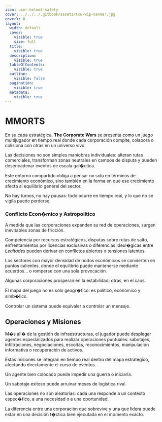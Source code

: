 ```yaml
---
icon: user-helmet-safety
cover: ../../../.gitbook/assets/tcw-wip-banner.jpg
coverY: 0
layout:
  width: default
  cover:
    visible: true
    size: full
  title:
    visible: true
  description:
    visible: true
  tableOfContents:
    visible: true
  outline:
    visible: false
  pagination:
    visible: true
  metadata:
    visible: true
---
```


# MMORTS

En su capa estratégica, **The Corporate Wars** se presenta como un juego multijugador en tiempo real donde cada corporación compite, colabora o colisiona con otras en un universo vivo.

Las decisiones no son simples maniobras individuales: alteran rutas comerciales, transforman zonas neutrales en campos de disputa y pueden desencadenar eventos de escala gal�ctica.

Este entorno compartido obliga a pensar no solo en términos de crecimiento económico, sino también en la forma en que ese crecimiento afecta al equilibrio general del sector.

No hay turnos, no hay pausas: todo ocurre en tiempo real, y lo que no se vigila puede perderse.

### Conflicto Econ�mico y Astropolítico

A medida que las corporaciones expanden su red de operaciones, surgen inevitables zonas de fricción.

Competencia por recursos estratégicos, disputas sobre rutas de salto, enfrentamientos por licencias exclusivas o diferencias ideol�gicas entre _Lealtades_ pueden derivar en conflictos abiertos o tensiones latentes.

Los sectores con mayor densidad de nodos económicos se convierten en puntos calientes, donde el equilibrio puede mantenerse mediante acuerdos... o romperse con una sola provocación.

Algunas corporaciones prosperan en la estabilidad; otras, en el caos.

El mapa del juego no es solo geogr�fico: es político, económico y simb�lico.

Controlar un sistema puede equivaler a controlar un mensaje.

## Operaciones y Misiones

M�s all� de la gestión de infraestructuras, el jugador puede desplegar agentes especializados para realizar operaciones puntuales: sabotajes, infiltraciones, negociaciones, escoltas, reconocimientos, manipulación informativa o recuperación de activos.

Estas misiones se integran en tiempo real dentro del mapa estratégico, afectando directamente el curso de eventos.

Un agente bien colocado puede impedir una guerra o iniciarla.

Un sabotaje exitoso puede arruinar meses de logística rival.

Las operaciones no son aleatorias: cada una responde a un contexto espec�fico, a una necesidad o a una oportunidad.

La diferencia entre una corporación que sobrevive y una que lidera puede estar en una decisión t�ctica bien ejecutada en el momento exacto.
